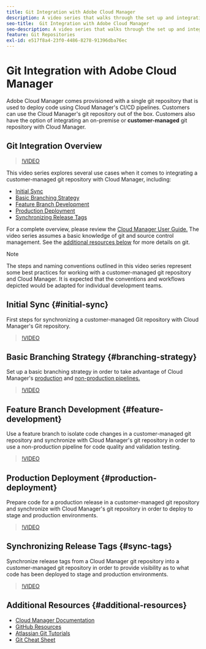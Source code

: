 ```yaml
---
title: Git Integration with Adobe Cloud Manager
description: A video series that walks through the set up and integration of a customer-managed (on-premise) git repository with Adobe Cloud Manager.
seo-title:  Git Integration with Adobe Cloud Manager
seo-description: A video series that walks through the set up and integration of a customer-managed (on-premise) git repository with Adobe Cloud Manager.
feature: Git Repositories
exl-id: e517f8a4-23f0-4486-8278-91396dba76ec
---
```

# Git Integration with Adobe Cloud Manager

Adobe Cloud Manager comes provisioned with a single git repository that is used to deploy code using Cloud Manager's CI/CD pipelines. Customers can use the Cloud Manager's git repository out of the box. Customers also have the option of integrating an on-premise or **customer-managed** git repository with Cloud Manager.

## Git Integration Overview

>[!VIDEO](https://video.tv.adobe.com/v/28710/)

This video series explores several use cases when it comes to integrating a customer-managed git repository with Cloud Manager, including:

* [Initial Sync](#initial-sync)
* [Basic Branching Strategy](#branching-strategy)
* [Feature Branch Development](#feature-development)
* [Production Deployment](#production-deployment)
* [Synchronizing Release Tags](#sync-tags)

For a complete overview, please review the [Cloud Manager User Guide.](https://experienceleague.adobe.com/docs/experience-manager-cloud-manager/using/introduction-to-cloud-manager.html) The video series assumes a basic knowledge of git and source control management. See the [additional resources below](#additional-resources) for more details on git.

>[!NOTE]
>
> The steps and naming conventions outlined in this video series represent some best practices for working with a customer-managed git repository and Cloud Manager. It is expected that the conventions and workflows depicted would be adapted for individual development teams.

## Initial Sync {#initial-sync}

First steps for synchronizing a customer-managed Git repository with Cloud Manager's Git repository.

>[!VIDEO](https://video.tv.adobe.com/v/28711/?quality=12)

## Basic Branching Strategy {#branching-strategy}

Set up a basic branching strategy in order to take advantage of Cloud Manager's [production](configuring-production-pipelines.md) and [non-production pipelines.](configuring-non-production-pipelines.md)

>[!VIDEO](https://video.tv.adobe.com/v/28712/?quality=12)

## Feature Branch Development {#feature-development}

Use a feature branch to isolate code changes in a customer-managed git repository and synchronize with Cloud Manager's git repository in order to use a non-production pipeline for code quality and validation testing.

>[!VIDEO](https://video.tv.adobe.com/v/28723/?quality=12)

## Production Deployment {#production-deployment}

Prepare code for a production release in a customer-managed git repository and synchronize with Cloud Manager's git repository in order to deploy to stage and production environments.

>[!VIDEO](https://video.tv.adobe.com/v/28724/?quality=12)

## Synchronizing Release Tags {#sync-tags}

Synchronize release tags from a Cloud Manager git repository into a customer-managed git repository in order to provide visibility as to what code has been deployed to stage and production environments.

>[!VIDEO](https://video.tv.adobe.com/v/28725/?quality=12)

## Additional Resources {#additional-resources}

* [Cloud Manager Documentation](https://experienceleague.adobe.com/docs/experience-manager-cloud-manager/using/introduction-to-cloud-manager.html)
* [GitHub Resources](https://try.github.io)
* [Atlassian Git Tutorials](https://www.atlassian.com/git/tutorials/what-is-version-control)
* [Git Cheat Sheet](https://education.github.com/git-cheat-sheet-education.pdf)
